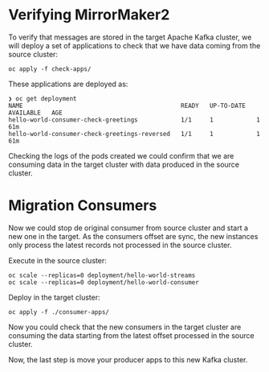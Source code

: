 # Verifying MirrorMaker2 

To verify that messages are stored in the target Apache Kafka cluster, we will deploy
a set of applications to check that we have data coming from the source cluster:

```shell
oc apply -f check-apps/
```

These applications are deployed as:

```shell
❯ oc get deployment
NAME                                            READY   UP-TO-DATE   AVAILABLE   AGE
hello-world-consumer-check-greetings            1/1     1            1           61m
hello-world-consumer-check-greetings-reversed   1/1     1            1           61m
```

Checking the logs of the pods created we could confirm that we are consuming data in the target cluster
with data produced in the source cluster.

# Migration Consumers

Now we could stop de original consumer from source cluster and start a new one in the target. As the consumers offset
are sync, the new instances only process the latest records not processed in the source cluster.

Execute in the source cluster:

```shell
oc scale --replicas=0 deployment/hello-world-streams
oc scale --replicas=0 deployment/hello-world-consumer
```

Deploy in the target cluster:

```shell
oc apply -f ./consumer-apps/
```

Now you could check that the new consumers in the target cluster are consuming the data starting from the latest
offset processed in the source cluster.

Now, the last step is move your producer apps to this new Kafka cluster.
